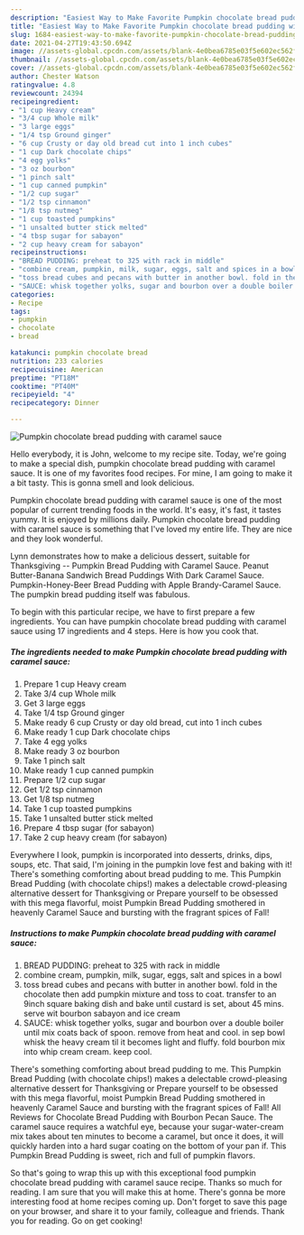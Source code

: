 ```yaml
---
description: "Easiest Way to Make Favorite Pumpkin chocolate bread pudding with caramel sauce"
title: "Easiest Way to Make Favorite Pumpkin chocolate bread pudding with caramel sauce"
slug: 1684-easiest-way-to-make-favorite-pumpkin-chocolate-bread-pudding-with-caramel-sauce
date: 2021-04-27T19:43:50.694Z
image: //assets-global.cpcdn.com/assets/blank-4e0bea6785e03f5e602ec562f230caae08da540cada707380b4fe1bbebba43da.png
thumbnail: //assets-global.cpcdn.com/assets/blank-4e0bea6785e03f5e602ec562f230caae08da540cada707380b4fe1bbebba43da.png
cover: //assets-global.cpcdn.com/assets/blank-4e0bea6785e03f5e602ec562f230caae08da540cada707380b4fe1bbebba43da.png
author: Chester Watson
ratingvalue: 4.8
reviewcount: 24394
recipeingredient:
- "1 cup Heavy cream"
- "3/4 cup Whole milk"
- "3 large eggs"
- "1/4 tsp Ground ginger"
- "6 cup Crusty or day old bread cut into 1 inch cubes"
- "1 cup Dark chocolate chips"
- "4 egg yolks"
- "3 oz bourbon"
- "1 pinch salt"
- "1 cup canned pumpkin"
- "1/2 cup sugar"
- "1/2 tsp cinnamon"
- "1/8 tsp nutmeg"
- "1 cup toasted pumpkins"
- "1 unsalted butter stick melted"
- "4 tbsp sugar for sabayon"
- "2 cup heavy cream for sabayon"
recipeinstructions:
- "BREAD PUDDING: preheat to 325 with rack in middle"
- "combine cream, pumpkin, milk, sugar, eggs, salt and spices in a bowl"
- "toss bread cubes and pecans with butter in another bowl. fold in the chocolate then add pumpkin mixture and toss to coat. transfer to an 9inch square baking dish and bake until custard is set, about 45 mins. serve wit bourbon sabayon and ice cream"
- "SAUCE: whisk together yolks, sugar and bourbon over a double boiler until mix coats back of spoon. remove from heat and cool. in sep bowl whisk the heavy cream til it becomes light and fluffy. fold bourbon mix into whip cream cream. keep cool."
categories:
- Recipe
tags:
- pumpkin
- chocolate
- bread

katakunci: pumpkin chocolate bread 
nutrition: 233 calories
recipecuisine: American
preptime: "PT18M"
cooktime: "PT40M"
recipeyield: "4"
recipecategory: Dinner

---
```



![Pumpkin chocolate bread pudding with caramel sauce](//assets-global.cpcdn.com/assets/blank-4e0bea6785e03f5e602ec562f230caae08da540cada707380b4fe1bbebba43da.png)

Hello everybody, it is John, welcome to my recipe site. Today, we're going to make a special dish, pumpkin chocolate bread pudding with caramel sauce. It is one of my favorites food recipes. For mine, I am going to make it a bit tasty. This is gonna smell and look delicious.

Pumpkin chocolate bread pudding with caramel sauce is one of the most popular of current trending foods in the world. It's easy, it's fast, it tastes yummy. It is enjoyed by millions daily. Pumpkin chocolate bread pudding with caramel sauce is something that I've loved my entire life. They are nice and they look wonderful.

Lynn demonstrates how to make a delicious dessert, suitable for Thanksgiving -- Pumpkin Bread Pudding with Caramel Sauce. Peanut Butter-Banana Sandwich Bread Puddings With Dark Caramel Sauce. Pumpkin-Honey-Beer Bread Pudding with Apple Brandy-Caramel Sauce. The pumpkin bread pudding itself was fabulous.


To begin with this particular recipe, we have to first prepare a few ingredients. You can have pumpkin chocolate bread pudding with caramel sauce using 17 ingredients and 4 steps. Here is how you cook that.

<!--inarticleads1-->

##### The ingredients needed to make Pumpkin chocolate bread pudding with caramel sauce:

1. Prepare 1 cup Heavy cream
1. Take 3/4 cup Whole milk
1. Get 3 large eggs
1. Take 1/4 tsp Ground ginger
1. Make ready 6 cup Crusty or day old bread, cut into 1 inch cubes
1. Make ready 1 cup Dark chocolate chips
1. Take 4 egg yolks
1. Make ready 3 oz bourbon
1. Take 1 pinch salt
1. Make ready 1 cup canned pumpkin
1. Prepare 1/2 cup sugar
1. Get 1/2 tsp cinnamon
1. Get 1/8 tsp nutmeg
1. Take 1 cup toasted pumpkins
1. Take 1 unsalted butter stick melted
1. Prepare 4 tbsp sugar (for sabayon)
1. Take 2 cup heavy cream (for sabayon)


Everywhere I look, pumpkin is incorporated into desserts, drinks, dips, soups, etc. That said, I&#39;m joining in the pumpkin love fest and baking with it! There&#39;s something comforting about bread pudding to me. This Pumpkin Bread Pudding (with chocolate chips!) makes a delectable crowd-pleasing alternative dessert for Thanksgiving or Prepare yourself to be obsessed with this mega flavorful, moist Pumpkin Bread Pudding smothered in heavenly Caramel Sauce and bursting with the fragrant spices of Fall! 

<!--inarticleads2-->

##### Instructions to make Pumpkin chocolate bread pudding with caramel sauce:

1. BREAD PUDDING: preheat to 325 with rack in middle
1. combine cream, pumpkin, milk, sugar, eggs, salt and spices in a bowl
1. toss bread cubes and pecans with butter in another bowl. fold in the chocolate then add pumpkin mixture and toss to coat. transfer to an 9inch square baking dish and bake until custard is set, about 45 mins. serve wit bourbon sabayon and ice cream
1. SAUCE: whisk together yolks, sugar and bourbon over a double boiler until mix coats back of spoon. remove from heat and cool. in sep bowl whisk the heavy cream til it becomes light and fluffy. fold bourbon mix into whip cream cream. keep cool.


There&#39;s something comforting about bread pudding to me. This Pumpkin Bread Pudding (with chocolate chips!) makes a delectable crowd-pleasing alternative dessert for Thanksgiving or Prepare yourself to be obsessed with this mega flavorful, moist Pumpkin Bread Pudding smothered in heavenly Caramel Sauce and bursting with the fragrant spices of Fall! All Reviews for Chocolate Bread Pudding with Bourbon Pecan Sauce. The caramel sauce requires a watchful eye, because your sugar-water-cream mix takes about ten minutes to become a caramel, but once it does, it will quickly harden into a hard sugar coating on the bottom of your pan if. This Pumpkin Bread Pudding is sweet, rich and full of pumpkin flavors. 

So that's going to wrap this up with this exceptional food pumpkin chocolate bread pudding with caramel sauce recipe. Thanks so much for reading. I am sure that you will make this at home. There's gonna be more interesting food at home recipes coming up. Don't forget to save this page on your browser, and share it to your family, colleague and friends. Thank you for reading. Go on get cooking!
